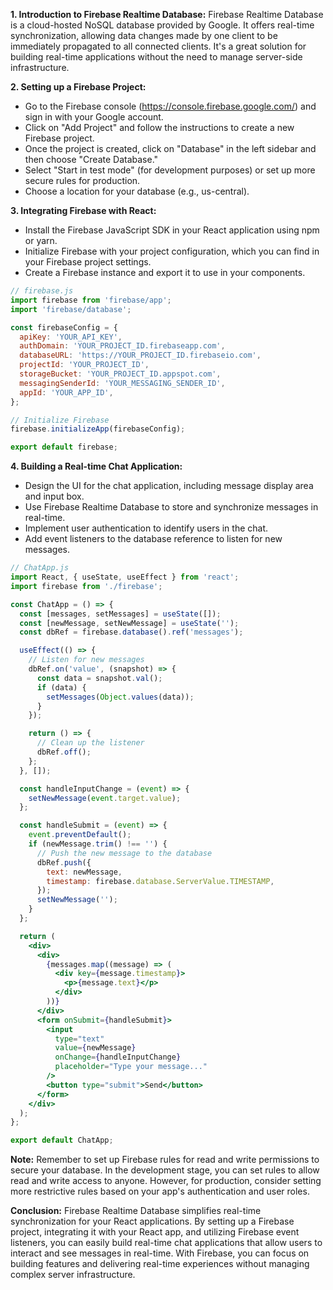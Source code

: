 **1. Introduction to Firebase Realtime Database:**
   Firebase Realtime Database is a cloud-hosted NoSQL database provided by Google. It offers real-time synchronization, allowing data changes made by one client to be immediately propagated to all connected clients. It's a great solution for building real-time applications without the need to manage server-side infrastructure.

**2. Setting up a Firebase Project:**
   - Go to the Firebase console (https://console.firebase.google.com/) and sign in with your Google account.
   - Click on "Add Project" and follow the instructions to create a new Firebase project.
   - Once the project is created, click on "Database" in the left sidebar and then choose "Create Database."
   - Select "Start in test mode" (for development purposes) or set up more secure rules for production.
   - Choose a location for your database (e.g., us-central).

**3. Integrating Firebase with React:**
   - Install the Firebase JavaScript SDK in your React application using npm or yarn.
   - Initialize Firebase with your project configuration, which you can find in your Firebase project settings.
   - Create a Firebase instance and export it to use in your components.

```jsx
// firebase.js
import firebase from 'firebase/app';
import 'firebase/database';

const firebaseConfig = {
  apiKey: 'YOUR_API_KEY',
  authDomain: 'YOUR_PROJECT_ID.firebaseapp.com',
  databaseURL: 'https://YOUR_PROJECT_ID.firebaseio.com',
  projectId: 'YOUR_PROJECT_ID',
  storageBucket: 'YOUR_PROJECT_ID.appspot.com',
  messagingSenderId: 'YOUR_MESSAGING_SENDER_ID',
  appId: 'YOUR_APP_ID',
};

// Initialize Firebase
firebase.initializeApp(firebaseConfig);

export default firebase;
```

**4. Building a Real-time Chat Application:**
   - Design the UI for the chat application, including message display area and input box.
   - Use Firebase Realtime Database to store and synchronize messages in real-time.
   - Implement user authentication to identify users in the chat.
   - Add event listeners to the database reference to listen for new messages.

```jsx
// ChatApp.js
import React, { useState, useEffect } from 'react';
import firebase from './firebase';

const ChatApp = () => {
  const [messages, setMessages] = useState([]);
  const [newMessage, setNewMessage] = useState('');
  const dbRef = firebase.database().ref('messages');

  useEffect(() => {
    // Listen for new messages
    dbRef.on('value', (snapshot) => {
      const data = snapshot.val();
      if (data) {
        setMessages(Object.values(data));
      }
    });

    return () => {
      // Clean up the listener
      dbRef.off();
    };
  }, []);

  const handleInputChange = (event) => {
    setNewMessage(event.target.value);
  };

  const handleSubmit = (event) => {
    event.preventDefault();
    if (newMessage.trim() !== '') {
      // Push the new message to the database
      dbRef.push({
        text: newMessage,
        timestamp: firebase.database.ServerValue.TIMESTAMP,
      });
      setNewMessage('');
    }
  };

  return (
    <div>
      <div>
        {messages.map((message) => (
          <div key={message.timestamp}>
            <p>{message.text}</p>
          </div>
        ))}
      </div>
      <form onSubmit={handleSubmit}>
        <input
          type="text"
          value={newMessage}
          onChange={handleInputChange}
          placeholder="Type your message..."
        />
        <button type="submit">Send</button>
      </form>
    </div>
  );
};

export default ChatApp;
```

**Note:** Remember to set up Firebase rules for read and write permissions to secure your database. In the development stage, you can set rules to allow read and write access to anyone. However, for production, consider setting more restrictive rules based on your app's authentication and user roles.

**Conclusion:**
Firebase Realtime Database simplifies real-time synchronization for your React applications. By setting up a Firebase project, integrating it with your React app, and utilizing Firebase event listeners, you can easily build real-time chat applications that allow users to interact and see messages in real-time. With Firebase, you can focus on building features and delivering real-time experiences without managing complex server infrastructure.